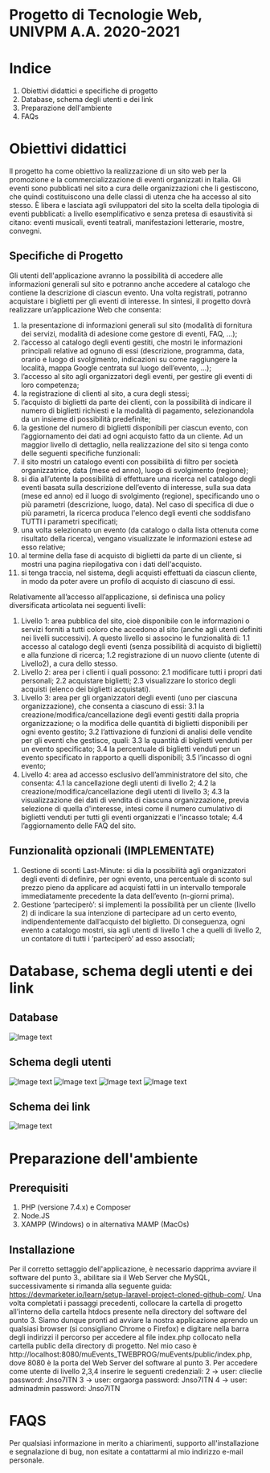 # Progetto di Tecnologie Web, UNIVPM A.A. 2020-2021
# Indice
1. Obiettivi didattici e specifiche di progetto
2. Database, schema degli utenti e dei link
3. Preparazione dell'ambiente
4. FAQs

# Obiettivi didattici
Il progetto ha come obiettivo la realizzazione di un sito web per la promozione e la commercializzazione di eventi organizzati in Italia.
Gli eventi sono pubblicati nel sito a cura delle organizzazioni che li gestiscono, che quindi costituiscono una delle classi di utenza che ha accesso al sito stesso. È libera e lasciata agli sviluppatori del sito la scelta della tipologia di eventi pubblicati: a livello esemplificativo e senza pretesa di esaustività si citano: eventi musicali, eventi teatrali, manifestazioni letterarie, mostre, convegni.

## Specifiche di Progetto
Gli utenti dell'applicazione avranno la possibilità di accedere alle informazioni generali sul sito e potranno anche accedere al catalogo che contiene la descrizione di ciascun evento. Una volta registrati, potranno acquistare i biglietti per gli eventi di interesse.
In sintesi, il progetto dovrà realizzare un’applicazione Web che consenta:
1. la presentazione di informazioni generali sul sito (modalità di fornitura dei servizi, modalità di adesione come gestore di eventi, FAQ, ...);
2. l’accesso al catalogo degli eventi gestiti, che mostri le informazioni principali relative ad ognuno di essi (descrizione, programma, data, orario e luogo di svolgimento, indicazioni su come raggiungere la località, mappa Google centrata sul luogo dell’evento, ...);
3. l’accesso al sito agli organizzatori degli eventi, per gestire gli eventi di loro competenza;
4. la registrazione di clienti al sito, a cura degli stessi;
5. l’acquisto di biglietti da parte dei clienti, con la possibilità di indicare il numero di biglietti richiesti e la modalità di pagamento, selezionandola da un insieme di possibilità predefinite;
6. la gestione del numero di biglietti disponibili per ciascun evento, con l’aggiornamento dei dati ad ogni acquisto fatto da un cliente.
Ad un maggior livello di dettaglio, nella realizzazione del sito si tenga conto delle seguenti specifiche funzionali:
7. il sito mostri un catalogo eventi con possibilità di filtro per società organizzatrice, data (mese ed anno), luogo di svolgimento (regione);
8. si dia all’utente la possibilità di effettuare una ricerca nel catalogo degli eventi basata sulla descrizione dell’evento di interesse, sulla sua data (mese ed anno) ed il luogo di svolgimento (regione), specificando uno o più parametri (descrizione, luogo, data). Nel caso di specifica di due o più parametri, la ricerca produca l'elenco degli eventi che soddisfano TUTTI i parametri specificati;
9. una volta selezionato un evento (da catalogo o dalla lista ottenuta come risultato della ricerca), vengano visualizzate le informazioni estese ad esso relative;
10. al termine della fase di acquisto di biglietti da parte di un cliente, si mostri una pagina riepilogativa con i dati dell'acquisto.
11. si tenga traccia, nel sistema, degli acquisti effettuati da ciascun cliente, in modo da poter avere un profilo di acquisto di ciascuno di essi.

Relativamente all’accesso all’applicazione, si definisca una policy diversificata articolata nei seguenti livelli:
1. Livello 1: area pubblica del sito, cioè disponibile con le informazioni o servizi forniti a tutti coloro che accedono al sito (anche agli utenti definiti nei livelli successivi). A questo livello si associno le
funzionalità di:
1.1 accesso al catalogo degli eventi (senza possibilità di acquisto di biglietti) e alla funzione di
ricerca;
1.2 registrazione di un nuovo cliente (utente di Livello2), a cura dello stesso.
2. Livello 2: area per i clienti i quali possono:
2.1 modificare tutti i propri dati personali;
2.2 acquistare biglietti;
2.3 visualizzare lo storico degli acquisti (elenco dei biglietti acquistati).
3. Livello 3: area per gli organizzatori degli eventi (uno per ciascuna organizzazione), che consenta a ciascuno di essi:
3.1 la creazione/modifica/cancellazione degli eventi gestiti dalla propria organizzazione; o la modifica delle quantità di biglietti disponibili per ogni evento gestito;
3.2 l’attivazione di funzioni di analisi delle vendite per gli eventi che gestisce, quali:
3.3 la quantità di biglietti venduti per un evento specificato;
3.4 la percentuale di biglietti venduti per un evento specificato in rapporto a quelli
disponibili;
3.5 l’incasso di ogni evento;
4. Livello 4: area ad accesso esclusivo dell’amministratore del sito, che consenta:
4.1 la cancellazione degli utenti di livello 2;
4.2 la creazione/modifica/cancellazione degli utenti di livello 3;
4.3 la visualizzazione dei dati di vendita di ciascuna organizzazione, previa selezione di quella
d'interesse, intesi come il numero cumulativo di biglietti venduti per tutti gli eventi organizzati
e l'incasso totale;
4.4 l’aggiornamento delle FAQ del sito.

## Funzionalità opzionali (IMPLEMENTATE)
1. Gestione di sconti Last-Minute: si dia la possibilità agli organizzatori degli eventi di definire, per ogni
evento, una percentuale di sconto sul prezzo pieno da applicare ad acquisti fatti in un intervallo
temporale immediatamente precedente la data dell’evento (n-giorni prima).
2. Gestione ‘parteciperò’: si implementi la possibilità per un cliente (livello 2) di indicare la sua intenzione
di partecipare ad un certo evento, indipendentemente dall’acquisto del biglietto. Di conseguenza, ogni evento a catalogo mostri, sia agli utenti di livello 1 che a quelli di livello 2, un contatore di tutti i ‘parteciperò’ ad esso associati;

# Database, schema degli utenti e dei link
## Database
![Image text](/readme_materials/1-db.jpg)
## Schema degli utenti
![Image text](/readme_materials/2-Utente1.jpg)
![Image text](/readme_materials/2-Utente2.jpg)
![Image text](/readme_materials/2-Utente3.jpg)
![Image text](/readme_materials/2-Utente4.jpg)
## Schema dei link
![Image text](/readme_materials/3-schemaLink.jpg)

# Preparazione dell'ambiente

## Prerequisiti
1. PHP (versione 7.4.x) e Composer
2. Node.JS
3. XAMPP (Windows) o in alternativa MAMP (MacOs)

## Installazione
Per il corretto settaggio dell'applicazione, è necessario dapprima avviare il software del punto 3., abilitare sia il Web Server che MySQL, successivamente si rimanda alla seguente guida: https://devmarketer.io/learn/setup-laravel-project-cloned-github-com/.
Una volta completati i passaggi precedenti, collocare la cartella di progetto all'interno della cartella htdocs presente nella directory del software del punto 3.
Siamo dunque pronti ad avviare la nostra applicazione aprendo un qualsiasi browser (si consigliano Chrome o Firefox) e digitare nella barra degli indirizzi il percorso per accedere al file index.php collocato nella cartella public della directory di progetto.
Nel mio caso è http://localhost:8080/muEvents_TWEBPROG/muEvents/public/index.php, dove 8080 è la porta del Web Server del software al punto 3.
Per accedere come utente di livello 2,3,4 inserire le seguenti credenziali:
2 -> user: clieclie password: Jnso7ITN
3 -> user: orgaorga password: Jnso7ITN
4 -> user: adminadmin password: Jnso7ITN

# FAQS
Per qualsiasi informazione in merito a chiarimenti, supporto all'installazione e segnalazione di bug, non esitate a contattarmi al mio indirizzo e-mail personale.

